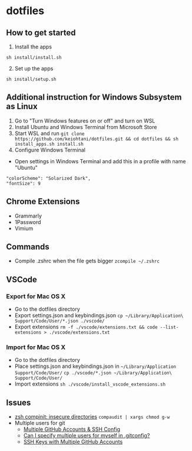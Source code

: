 # dotfiles
## How to get started
1. Install the apps
```
sh install/install.sh
```
2. Set up the apps
```
sh install/setup.sh
```

## Additional instruction for Windows Subsystem as Linux
1. Go to "Turn Windows features on or off" and turn on WSL
2. Install Ubuntu and Windows Terminal from Microsoft Store
3. Start WSL and run 
`git clone https://github.com/keiohtani/dotfiles.git && cd dotfiles && sh install_apps.sh install.sh`
4. Configure Windows Terminal
- Open settings in Windows Terminal and add this in a profile with name "Ubuntu"

```
"colorScheme": "Solarized Dark",
"fontSize": 9
```

## Chrome Extensions
- Grammarly
- 1Password
- Vimium

## Commands
- Compile .zshrc when the file gets bigger
`zcompile ~/.zshrc`

## VSCode
### Export for Mac OS X
- Go to the dotfiles directory
- Export settings.json and keybindings.json
`cp ~/Library/Application\ Support/Code/User/*.json ./vscode/`
- Export extensions
`rm -f ./vscode/extensions.txt && code --list-extensions > ./vscode/extensions.txt`
### Import for Mac OS X
- Go to the dotfiles directory
- Place settings.json and keybindings.json in `~/Library/Application Support/Code/User/`
`cp ./vscode/*.json ~/Library/Application\ Support/Code/User/`
- Import extensions
`sh ./vscode/install_vscode_extensions.sh`

## Issues
- [zsh compinit: insecure directories](https://stackoverflow.com/questions/13762280/zsh-compinit-insecure-directories)
`compaudit | xargs chmod g-w`
- Multiple users for git
  * [Multiple GitHub Accounts & SSH Config](https://stackoverflow.com/questions/3225862/multiple-github-accounts-ssh-config#8483960)
  * [Can I specify multiple users for myself in .gitconfig?](https://stackoverflow.com/questions/4220416/can-i-specify-multiple-users-for-myself-in-gitconfig)
  * [SSH Keys with Multiple GitHub Accounts](https://medium.com/@trionkidnapper/ssh-keys-with-multiple-github-accounts-c67db56f191e)
